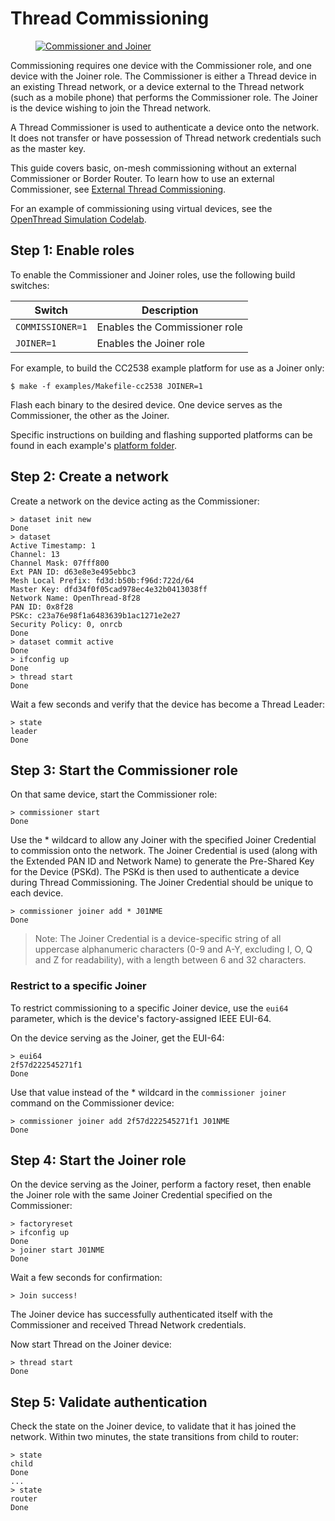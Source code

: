 # Thread Commissioning

<figure class="attempt-right">
<a href="../images/ot-primer-joiner_2x.png"><img src="../images/ot-primer-joiner.png" srcset="../images/ot-primer-joiner.png 1x, ../images/ot-primer-joiner_2x.png 2x" border="0" alt="Commissioner and Joiner" /></a>
</figure>

Commissioning requires one device with the Commissioner role, and one device
with the Joiner role. The Commissioner is either a Thread device in an
existing Thread network, or a device external to the Thread network (such as a
mobile phone) that performs the Commissioner role. The Joiner is the device
wishing to join the Thread network.

A Thread Commissioner is used to authenticate a device onto the network. It does
not transfer or have possession of Thread network credentials such as the master
key.

This guide covers basic, on-mesh commissioning without an external Commissioner
or Border Router. To learn how to use an external Commissioner, see [External
Thread Commissioning](https://openthread.io/guides/border-router/external-commissioning).

For an example of commissioning using virtual devices, see the
[OpenThread Simulation Codelab](https://openthread.io/codelabs/openthread-simulation).

## Step 1: Enable roles

To enable the Commissioner and Joiner roles, use the following build switches:

Switch | Description
---- | ----
`COMMISSIONER=1` | Enables the Commissioner role
`JOINER=1` | Enables the Joiner role

For example, to build the CC2538 example platform for use as a Joiner only:

```
$ make -f examples/Makefile-cc2538 JOINER=1
```

Flash each binary to the desired device. One device serves as the Commissioner,
the other as the Joiner.

Specific instructions on building and flashing supported platforms can be found
in each example's [platform folder](https://github.com/openthread/openthread/tree/master/examples/platforms).

## Step 2: Create a network

Create a network on the device acting as the Commissioner:

```
> dataset init new
Done
> dataset
Active Timestamp: 1
Channel: 13
Channel Mask: 07fff800
Ext PAN ID: d63e8e3e495ebbc3
Mesh Local Prefix: fd3d:b50b:f96d:722d/64
Master Key: dfd34f0f05cad978ec4e32b0413038ff
Network Name: OpenThread-8f28
PAN ID: 0x8f28
PSKc: c23a76e98f1a6483639b1ac1271e2e27
Security Policy: 0, onrcb
Done
> dataset commit active
Done
> ifconfig up
Done
> thread start
Done
```

Wait a few seconds and verify that the device has become a Thread Leader:

```
> state
leader
Done
```

## Step 3: Start the Commissioner role

On that same device, start the Commissioner role:

```
> commissioner start
Done
```

Use the * wildcard to allow any Joiner with the specified Joiner Credential to
commission onto the network. The Joiner Credential is used (along with the
Extended PAN ID and Network Name) to generate the Pre-Shared Key for the Device
(PSKd). The PSKd is then used to authenticate a device during Thread
Commissioning. The Joiner Credential should be unique to each device.

```
> commissioner joiner add * J01NME
Done
```

> Note: The Joiner Credential is a device-specific string of all uppercase 
alphanumeric characters (0-9 and A-Y, excluding I, O, Q and Z for readability),
with a length between 6 and 32 characters.

### Restrict to a specific Joiner

To restrict commissioning to a specific Joiner device, use the `eui64`
parameter, which is the device's factory-assigned IEEE EUI-64.

On the device serving as the Joiner, get the EUI-64:

```
> eui64
2f57d222545271f1
Done
```

Use that value instead of the * wildcard in the `commissioner joiner` command on
the Commissioner device:

```
> commissioner joiner add 2f57d222545271f1 J01NME
Done
```

## Step 4: Start the Joiner role

On the device serving as the Joiner, perform a factory reset, then enable the
Joiner role with the same Joiner Credential specified on the Commissioner:

```
> factoryreset
> ifconfig up
Done
> joiner start J01NME
Done
```

Wait a few seconds for confirmation:

```
> Join success!
```

The Joiner device has successfully authenticated itself with the Commissioner
and received Thread Network credentials.

Now start Thread on the Joiner device:

```
> thread start
Done
```

## Step 5: Validate authentication

Check the state on the Joiner device, to validate that it has joined the
network. Within two minutes, the state transitions from child to router:

```
> state
child
Done
...
> state
router
Done
```

